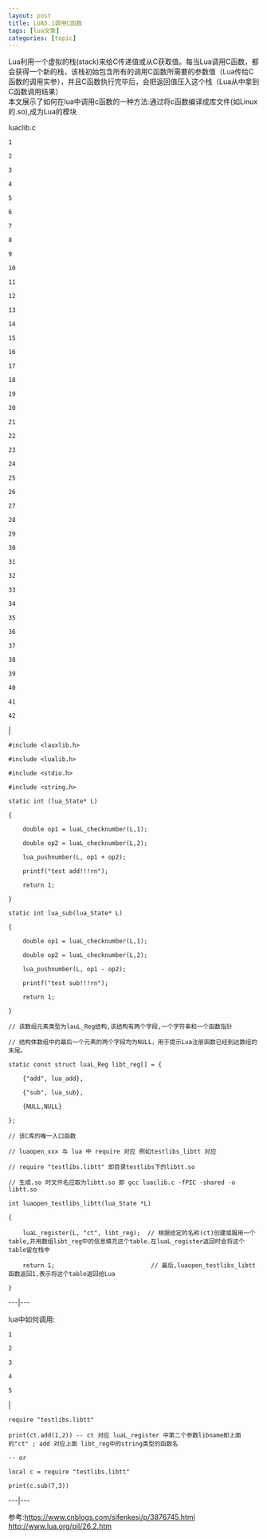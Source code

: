 ```yaml
---
layout: post
title: LUA5.1调用C函数 
tags: [lua文章]
categories: [topic]
---
```

Lua利用一个虚拟的栈(stack)来给C传递值或从C获取值。每当Lua调用C函数，都会获得一个新的栈，该栈初始包含所有的调用C函数所需要的参数值（Lua传给C函数的调用实参），并且C函数执行完毕后，会把返回值压入这个栈（Lua从中拿到C函数调用结果）  
本文展示了如何在lua中调用c函数的一种方法:通过将c函数编译成库文件(如Linux的.so),成为Lua的模块  
  
luaclib.c  

    
    
    1
    
    2
    
    3
    
    4
    
    5
    
    6
    
    7
    
    8
    
    9
    
    10
    
    11
    
    12
    
    13
    
    14
    
    15
    
    16
    
    17
    
    18
    
    19
    
    20
    
    21
    
    22
    
    23
    
    24
    
    25
    
    26
    
    27
    
    28
    
    29
    
    30
    
    31
    
    32
    
    33
    
    34
    
    35
    
    36
    
    37
    
    38
    
    39
    
    40
    
    41
    
    42

|

    
    
    #include <lauxlib.h>
    
    #include <lualib.h>
    
    #include <stdio.h>
    
    #include <string.h>
    
    static int (lua_State* L)
    
    {
    
        double op1 = luaL_checknumber(L,1);
    
        double op2 = luaL_checknumber(L,2);
    
        lua_pushnumber(L, op1 + op2);
    
        printf("test add!!!rn");
    
        return 1;
    
    }
    
    static int lua_sub(lua_State* L)
    
    {
    
        double op1 = luaL_checknumber(L,1);
    
        double op2 = luaL_checknumber(L,2);
    
        lua_pushnumber(L, op1 - op2);
    
        printf("test sub!!!rn");
    
        return 1;
    
    }
    
    // 该数组元素类型为lauL_Reg结构,该结构有两个字段,一个字符串和一个函数指针
    
    // 结构体数组中的最后一个元素的两个字段均为NULL，用于提示Lua注册函数已经到达数组的末尾。
    
    static const struct luaL_Reg libt_reg[] = {
    
        {"add", lua_add},
    
        {"sub", lua_sub},
    
        {NULL,NULL}
    
    };
    
    // 该C库的唯一入口函数
    
    // luaopen_xxx 与 lua 中 require 对应 例如testlibs_libtt 对应
    
    // require "testlibs.libtt" 即目录testlibs下的libtt.so
    
    // 生成.so 时文件名应取为libtt.so 即 gcc luaclib.c -fPIC -shared -o libtt.so
    
    int luaopen_testlibs_libtt(lua_State *L)
    
    {
    
        luaL_register(L, "ct", libt_reg);  // 根据给定的名称(ct)创建或服用一个table,并用数组libt_reg中的信息填充这个table.在luaL_register返回时会将这个table留在栈中
    
        return 1;                           // 最后,luaopen_testlibs_libtt函数返回1,表示将这个table返回给Lua
    
    }  
  
---|---  
  
lua中如何调用:  

    
    
    1
    
    2
    
    3
    
    4
    
    5

|

    
    
    require "testlibs.libtt"
    
    print(ct.add(1,2)) -- ct 对应 luaL_register 中第二个参数libname即上面的"ct" ; add 对应上面 libt_reg中的string类型的函数名
    
    -- or
    
    local c = require "testlibs.libtt"
    
    print(c.sub(7,3))  
  
---|---  
  
参考:<https://www.cnblogs.com/sifenkesi/p/3876745.html>  
<http://www.lua.org/pil/26.2.htm>
